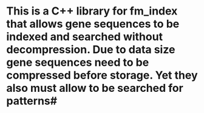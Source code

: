 # This is a C++ library for fm_index that allows gene sequences to be indexed and searched without decompression. Due to data size gene sequences need to be compressed before storage. Yet they also must allow to be searched for patterns#
